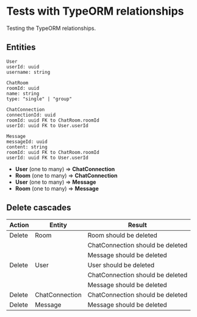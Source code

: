 # Tests with TypeORM relationships

Testing the TypeORM relationships.

## Entities

```
User
userId: uuid
username: string
```

```
ChatRoom
roomId: uuid
name: string
type: "single" | "group"
```

```
ChatConnection
connectionId: uuid
roomId: uuid FK to ChatRoom.roomId
userId: uuid FK to User.userId
```

```
Message
messageId: uuid
content: string
roomId: uuid FK to ChatRoom.roomId
userId: uuid FK to User.userId
```

- **User** (one to many) => **ChatConnection**
- **Room** (one to many) => **ChatConnection**
- **User** (one to many) => **Message**
- **Room** (one to many) => **Message**

## Delete cascades

| Action | Entity         | Result                           |
| ------ | -------------- | -------------------------------- |
| Delete | Room           | Room should be deleted           |
|        |                | ChatConnection should be deleted |
|        |                | Message should be deleted        |
| Delete | User           | User should be deleted           |
|        |                | ChatConnection should be deleted |
|        |                | Message should be deleted        |
| Delete | ChatConnection | ChatConnection should be deleted |
| Delete | Message        | Message should be deleted        |
